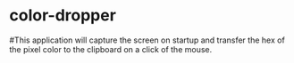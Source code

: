 # color-dropper

#This application will capture the screen on startup and transfer the hex of the pixel color to the clipboard on a click of the mouse.
